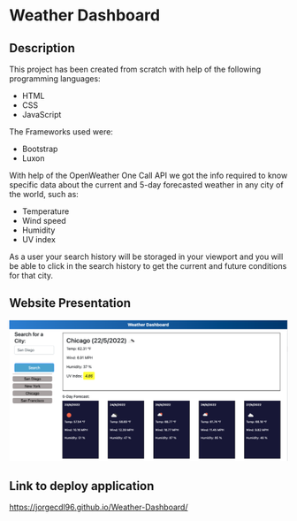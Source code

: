 # Weather Dashboard

## Description

This project has been created from scratch with help of the following programming languages:

* HTML
* CSS
* JavaScript
  
The Frameworks used were:

* Bootstrap
* Luxon

With help of the OpenWeather One Call API we got the info required to know specific data about the current and 5-day forecasted weather in any city of the world, such as:

* Temperature
* Wind speed
* Humidity
* UV index

As a user your search history will be storaged in your viewport and you will be able to click in the search history to get the current and future conditions for that city.

## Website Presentation

![weather Dashboard](Asset/../Assets/Weather%20dashboard.png)

## Link to deploy application

https://jorgecdl96.github.io/Weather-Dashboard/

